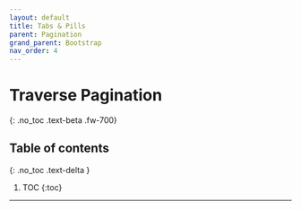 ```yaml
---
layout: default
title: Tabs & Pills
parent: Pagination
grand_parent: Bootstrap
nav_order: 4
---
```


# Traverse Pagination
{: .no_toc .text-beta .fw-700}

## Table of contents
{: .no_toc .text-delta }

1. TOC
{:toc}

---
